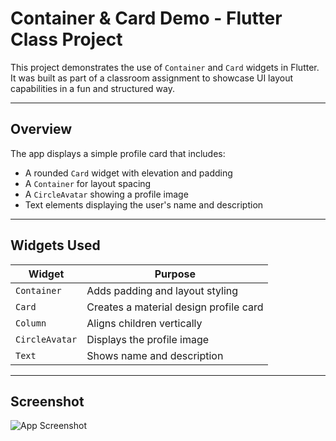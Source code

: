 # Container & Card Demo - Flutter Class Project

This project demonstrates the use of `Container` and `Card` widgets in Flutter. It was built as part of a classroom assignment to showcase UI layout capabilities in a fun and structured way.

---

## Overview

The app displays a simple profile card that includes:

- A rounded `Card` widget with elevation and padding
- A `Container` for layout spacing
- A `CircleAvatar` showing a profile image
- Text elements displaying the user's name and description

---

## Widgets Used

| Widget        | Purpose                                      |
|---------------|----------------------------------------------|
| `Container`   | Adds padding and layout styling              |
| `Card`        | Creates a material design profile card       |
| `Column`      | Aligns children vertically                   |
| `CircleAvatar`| Displays the profile image                   |
| `Text`        | Shows name and description                   |

---

## Screenshot

![App Screenshot](screenshots/screenshot.png)
